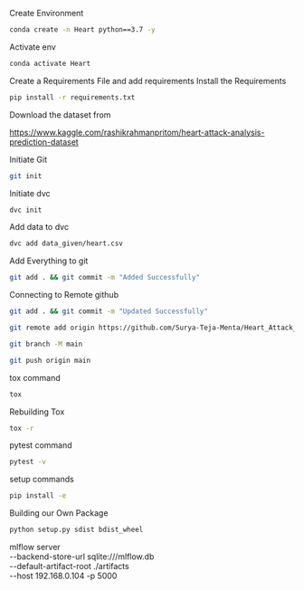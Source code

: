 Create Environment

```bash
conda create -n Heart python==3.7 -y
```

Activate env
```bash
conda activate Heart
```
Create a Requirements File and add requirements
Install the Requirements
```bash
pip install -r requirements.txt
```

Download the dataset from

https://www.kaggle.com/rashikrahmanpritom/heart-attack-analysis-prediction-dataset

Initiate Git
```bash
git init
```
Initiate dvc
```bash
dvc init
```

Add data to dvc
```bash
dvc add data_given/heart.csv
```

Add Everything to git

```bash
git add . && git commit -m "Added Successfully"
```

Connecting to Remote github

```bash
git add . && git commit -m "Updated Successfully"
```

```bash
git remote add origin https://github.com/Surya-Teja-Menta/Heart_Attack_Prediction
```

```bash
git branch -M main
```

```bash
git push origin main
```
tox command
```bash
tox
```
Rebuilding Tox
```bash
tox -r
```
pytest command
```bash
pytest -v
```
setup commands 
```bash
pip install -e
``` 
Building our Own Package
```bash
python setup.py sdist bdist_wheel
```
mlflow server\
    --backend-store-url sqlite:///mlflow.db\
    --default-artifact-root ./artifacts\
    --host 192.168.0.104 -p 5000

